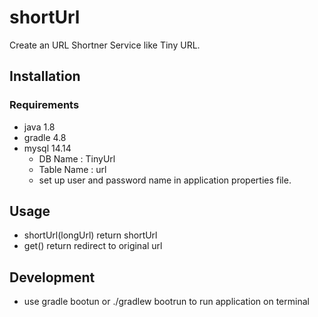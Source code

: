 # shortUrl
Create an URL Shortner Service like Tiny URL.

## Installation

### Requirements
* java 1.8
* gradle 4.8
* mysql 14.14
    * DB Name : TinyUrl
    * Table Name : url
    * set up user and password name in application properties file.

## Usage

  * shortUrl(longUrl) return shortUrl
  * get() return redirect to original url
  
## Development

* use gradle bootun or ./gradlew bootrun to run application on terminal
       
   
